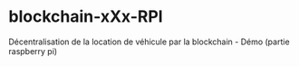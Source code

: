 # blockchain-xXx-RPI
Décentralisation de la location de véhicule par la blockchain - Démo (partie raspberry pi)
